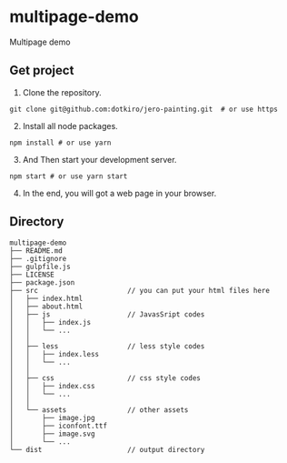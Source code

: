 # multipage-demo
Multipage demo

## Get project

1. Clone the repository.
``` shell
git clone git@github.com:dotkiro/jero-painting.git  # or use https
```

2. Install all node packages.
``` shell
npm install # or use yarn
```

3. And Then start your development server.
``` shell
npm start # or use yarn start
```

4. In the end, you will got a web page in your browser.

## Directory

```
multipage-demo
├── README.md
├── .gitignore
├── gulpfile.js
├── LICENSE
├── package.json
├── src                      // you can put your html files here
│   ├── index.html
│   ├── about.html
│   ├── js                   // JavasSript codes
│   │   ├── index.js
│   │   └── ...
│   │
│   ├── less                 // less style codes
│   │   ├── index.less
│   │   └── ...
│   │
│   ├── css                  // css style codes
│   │   ├── index.css
│   │   └── ...
│   │
│   └── assets               // other assets
│       ├── image.jpg
│       ├── iconfont.ttf
│       ├── image.svg
│       └── ...
└── dist                     // output directory
```

